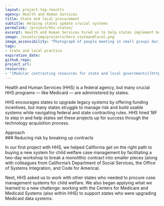 ```yaml
---
layout: project-tag-results
agency: Health and Human Services
title: State and local procurement
subtitle: Helping states update crucial systems
permalink: /project/hhs-states/
excerpt: Health and Human Services hired us to help states implement best practices and upgrade legacy systems.
image: /assets/img/projects/hero_stateandlocal.png
image_accessibility: "Photograph of people meeting in small groups during a workshop"
tags:
- state and local practice
expiration_date:
github_repo:
project_url:
resources:
- "[Modular contracting resources for state and local governments](https://modularcontracting.18f.gov/)"
---
```


Health and Human Services (HHS) is a federal agency, but many crucial HHS programs — like Medicaid — are administered by states.

HHS encourages states to upgrade legacy systems by offering funding incentives, but many states struggle to manage risk and build usable systems while navigating federal and state contracting rules. HHS hired 18F to step in and help states set these projects up for success through the technology acquisition process.

<div class="small-caps">Approach</div>
### Reducing risk by breaking up contracts

In our first project with HHS, we helped California get on the right path to buying a new system for child welfare case management by facilitating a two-day workshop to break a monolithic contract into smaller pieces (along with colleagues from California’s Department of Social Services, the Office of Systems Integration, and Code for America).

Next, HHS asked us to work with other states who needed to procure case management systems for child welfare. We also began applying what we learned to a new challenge: working with the Centers for Medicare and Medicaid Systems (also within HHS) to support states who were upgrading Medicaid data systems.
